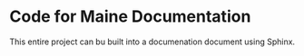 Code for Maine Documentation
=============================

This entire project can bu built into a documenation document using Sphinx.
